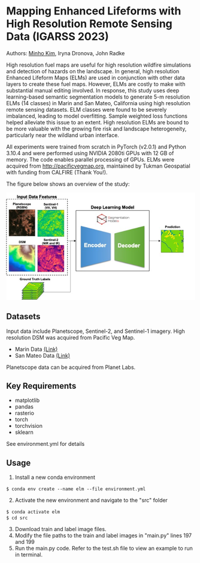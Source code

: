 # Mapping Enhanced Lifeforms with High Resolution Remote Sensing Data (IGARSS 2023)
Authors: [Minho Kim](https://minho.me), Iryna Dronova, John Radke

High resolution fuel maps are useful for high resolution wildfire simulations and detection of hazards on the landscape. In general, high resolution Enhanced Lifeform Maps (ELMs) are used in conjunction with other data layers to create these fuel maps. However, ELMs are costly to make with substantial manual editing involved. In response, this study uses deep learning-based semantic segmentation models to generate 5-m resolution ELMs (14 classes) in Marin and San Mateo, California using high resolution remote sensing datasets. ELM classes were found to be severely imbalanced, leading to model overfitting. Sample weighted loss functions helped alleviate this issue to an extent. High resolution ELMs are bound to be more valuable with the growing fire risk and landscape heterogeneity, particularly near the wildland urban interface.

All experiments were trained from scratch in PyTorch (v2.0.1) and Python 3.10.4 and were performed using NVIDIA 2080ti GPUs with 12 GB of memory. The code enables parallel processing of GPUs. ELMs were acquired from http://pacificvegmap.org, maintained by Tukman Geospatial with funding from CALFIRE (Thank You!).

The figure below shows an overview of the study:

<p align="center">
  <img src="./figures/figure4.jpg" alt="Image" />
</p>

Datasets
---------------------
Input data include Planetscope, Sentinel-2, and Sentinel-1 imagery. High resolution DSM was acquired from Pacific Veg Map.
- Marin Data [(Link)](https://drive.google.com/file/d/1gAf7L-5UXDd7g0zLy3_jZarysBM2-ate/view?usp=share_link)
- San Mateo Data [(Link)](https://drive.google.com/file/d/1G2Z0OT_i3o5Lx8ap4dYH5exMWQP0153v/view?usp=share_link)

Planetscope data can be acquired from Planet Labs.

Key Requirements
---------------------
- matplotlib
- pandas
- rasterio
- torch
- torchvision
- sklearn
  
See environment.yml for details

Usage
---------------------
1. Install a new conda environment
```
$ conda env create --name elm --file environment.yml
```
2. Activate the new environment and navigate to the "src" folder
```
$ conda activate elm
$ cd src
```
3. Download train and label image files.
4. Modify the file paths to the train and label images in "main.py" lines 197 and 199
5. Run the main.py code. Refer to the test.sh file to view an example to run in terminal.
